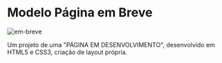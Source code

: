 # Modelo Página em Breve

![em-breve](https://user-images.githubusercontent.com/32987989/177882881-cd4d9faf-432a-40a7-bd6d-b486044a6a59.jpg)

Um projeto de uma "PÁGINA EM DESENVOLVIMENTO", desenvolvido em HTML5 e CSS3, criação de layout própria.
